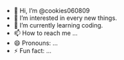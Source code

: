 - 👋 Hi, I’m @cookies060809
- 👀 I’m interested in every new things.
- 🌱 I’m currently learning coding.
- 📫 How to reach me ...
- 😄 Pronouns: ...
- ⚡ Fun fact: ...

<!---
cookies060809/cookies060809 is a ✨ special ✨ repository because its `README.md` (this file) appears on your GitHub profile.
You can click the Preview link to take a look at your changes.
--->
